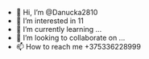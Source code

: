 - 👋 Hi, I’m @Danucka2810
- 👀 I’m interested in 11
- 🌱 I’m currently learning ...
- 💞️ I’m looking to collaborate on ...
- 📫 How to reach me +375336228999

<!---
Danucka2810/Danucka2810 is a ✨ special ✨ repository because its `README.md` (this file) appears on your GitHub profile.
You can click the Preview link to take a look at your changes.
--->
